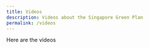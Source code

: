 ```yaml
---
title: Videos
description: Videos about the Singapore Green Plan  
permalink: /videos
---
```


Here are the videos 

